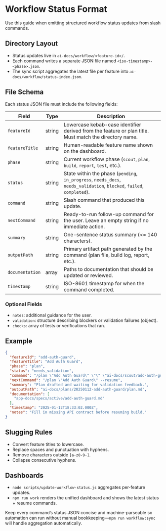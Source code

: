 # Workflow Status Format

Use this guide when emitting structured workflow status updates from slash commands.

## Directory Layout
- Status updates live in `ai-docs/workflow/<feature-id>/`.
- Each command writes a separate JSON file named `<iso-timestamp>-<phase>.json`.
- The sync script aggregates the latest file per feature into `ai-docs/workflow/status-index.json`.

## File Schema
Each status JSON file must include the following fields:

| Field | Type | Description |
| --- | --- | --- |
| `featureId` | string | Lowercase kebab-case identifier derived from the feature or plan title. Must match the directory name. |
| `featureTitle` | string | Human-readable feature name shown on the dashboard. |
| `phase` | string | Current workflow phase (`scout`, `plan`, `build`, `report`, `test`, etc.). |
| `status` | string | State within the phase (`pending`, `in_progress`, `needs_docs`, `needs_validation`, `blocked`, `failed`, `completed`). |
| `command` | string | Slash command that produced this update. |
| `nextCommand` | string | Ready-to-run follow-up command for the user. Leave an empty string if no immediate action. |
| `summary` | string | One-sentence status summary (<= 140 characters). |
| `outputPath` | string | Primary artifact path generated by the command (plan file, build log, report, etc.). |
| `documentation` | array<string> | Paths to documentation that should be updated or reviewed. |
| `timestamp` | string | ISO-8601 timestamp for when the command completed. |

### Optional Fields
- `notes`: additional guidance for the user.
- `validation`: structure describing blockers or validation failures (object).
- `checks`: array of tests or verifications that ran.

## Example
```json
{
  "featureId": "add-auth-guard",
  "featureTitle": "Add Auth Guard",
  "phase": "plan",
  "status": "needs_validation",
  "command": "/plan \"Add Auth Guard\" \"\" \"ai-docs/scout/add-auth-guard/context.md\"",
  "nextCommand": "/plan \"Add Auth Guard\" --resume",
  "summary": "Plan drafted and waiting for validation feedback.",
  "outputPath": "ai-docs/plans/20250112-add-auth-guard/plan.md",
  "documentation": [
    "app-docs/specs/active/add-auth-guard.md"
  ],
  "timestamp": "2025-01-12T18:33:02.000Z",
  "notes": "Fill in missing API contract before resuming build."
}
```

## Slugging Rules
- Convert feature titles to lowercase.
- Replace spaces and punctuation with hyphens.
- Remove characters outside `[a-z0-9-]`.
- Collapse consecutive hyphens.

## Dashboards
- `node scripts/update-workflow-status.js` aggregates per-feature updates.
- `npm run work` renders the unified dashboard and shows the latest status + resume commands.

Keep every command’s status JSON concise and machine-parseable so automation can run without manual bookkeeping—`npm run workflow:sync` will handle aggregation automatically.
